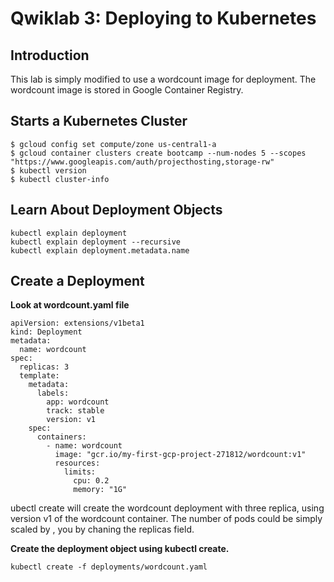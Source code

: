# Qwiklab 3: Deploying to Kubernetes

## Introduction
This lab is simply modified to use a wordcount image for deployment. The wordcount image is stored in Google Container Registry.



## Starts a Kubernetes Cluster
```
$ gcloud config set compute/zone us-central1-a
$ gcloud container clusters create bootcamp --num-nodes 5 --scopes "https://www.googleapis.com/auth/projecthosting,storage-rw"
$ kubectl version
$ kubectl cluster-info
```

## Learn About Deployment Objects
```
kubectl explain deployment
kubectl explain deployment --recursive
kubectl explain deployment.metadata.name
```

## Create a Deployment
**Look at wordcount.yaml file**
```
apiVersion: extensions/v1beta1
kind: Deployment
metadata:
  name: wordcount
spec:
  replicas: 3
  template:
    metadata:
      labels:
        app: wordcount
        track: stable
        version: v1
    spec:
      containers:
        - name: wordcount
          image: "gcr.io/my-first-gcp-project-271812/wordcount:v1"
          resources:
            limits:
              cpu: 0.2
              memory: "1G"
```

ubectl create will create the wordcount deployment with three replica, using version v1 of the wordcount container. The number of pods could be simply scaled by , you by chaning the replicas field.

**Create the deployment object using kubectl create.**
```
kubectl create -f deployments/wordcount.yaml
```




